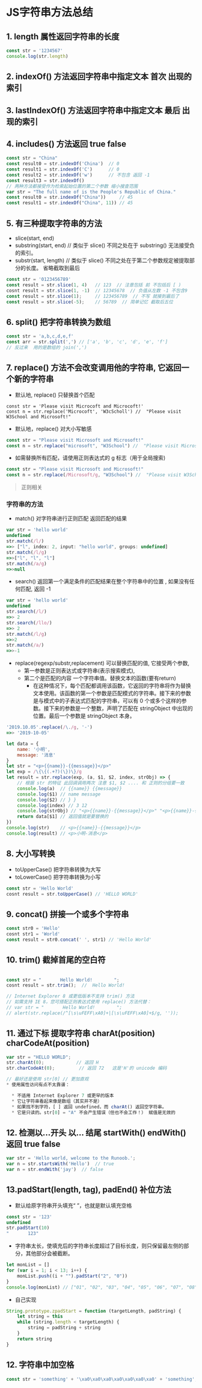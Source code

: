# JS字符串方法总结

## 1. length 属性返回字符串的长度
```js
const str = '1234567'
console.log(str.length)
```

## 2. indexOf()     方法返回字符串中指定文本 首次 出现的索引
## 3. lastIndexOf() 方法返回字符串中指定文本 最后 出现的索引
## 4. includes()    方法返回 true false
```js
const str = "China"
const result0 = str.indexOf('China')  // 0
const result1 = str.indexOf('C')      // 0
const result2 = str.indexOf('w')      // 不包含 返回 -1
const result3 = str.indexOf()
// 两种方法都接受作为检索起始位置的第二个参数 缩小搜查范围
var str = "The full name of is the People's Republic of China."
const result0 = str.indexOf("China"))     // 45   
const result1 = str.indexOf("China", 11)) // 45

```

## 5. 有三种提取字符串的方法
- slice(start, end)
- substring(start, end) // 类似于 slice() 不同之处在于 substring() 无法接受负的索引。
- substr(start, length) // 类似于 slice() 不同之处在于第二个参数规定被提取部分的长度。 省略截取到最后
```js
const str = '0123456789'
const result = str.slice(1, 4)   // 123  // 注意包括 前 不包括后 [ )
cosnt result = str.slice(1, -1)  // 12345678  // 负值从左数 -1 不包含9
const result = str.slice(1);     // 123456789  // 不写 就接到最后了  
const result = str.slice(-5);    // 56789  // 简单记忆 截取后五位 
```

## 6. split() 把字符串转换为数组
```js
const str = 'a,b,c,d,e,f'
const arr = str.split(',') // ['a', 'b', 'c', 'd', 'e', 'f']
// 反过来  用的是数组的 join(',') 
```

## 7. replace() 方法不会改变调用他的字符串, 它返回一个新的字符串
- 默认地, replace() 只替换首个匹配
```
const str = 'Please visit Microcoft and Microcoft!'
const n = str.replace('Microcoft', 'W3cScholl') //  "Please visit W3School and Microsoft!"
```
- 默认地，replace() 对大小写敏感
```js
const str = "Please visit Microsoft and Microsoft!" 
const n = str.replace("microsoft", "W3School") //  "Please visit Microsoft and Microsoft!"
```
- 如需替换所有匹配，请使用正则表达式的 g 标志（用于全局搜索)
```js
const str = "Please visit Microsoft and Microsoft!" 
const n = str.replace(/Microsoft/g, "W3School") //  "Please visit W3School and W3School!"
```
> 正则相关
### 字符串的方法
- match()
对字符串进行正则匹配 返回匹配的结果
```js
var str = 'hello world'
undefined
str.match(/l/)
=>> ["l", index: 2, input: "hello world", groups: undefined]
str.match(/l/g)
=>>["l", "l", "l"]
str.match(/a/g)
=>>null
```
- search()
返回第一个满足条件的匹配结果在整个字符串中的位置 , 如果没有任何匹配, 返回 -1
```js
var str = 'hello world'
undefined
str.search(/l/)
=>> 2
str.search(/llo/)
=>> 2
str.match(/l/g)
=>>2
str.match(/a/)
=>>-1
```

- replace(regexp/substr,replacement)
可以替换匹配的值, 它接受两个参数,
    - 第一参数是正则表达式或字符串(表示搜索模式), 
    - 第二个是匹配的内容 一个字符串值。替换文本的函数(要有return)
        - 在这种情况下，每个匹配都调用该函数，它返回的字符串将作为替换文本使用。该函数的第一个参数是匹配模式的字符串。接下来的参数是与模式中的子表达式匹配的字符串，可以有 0 个或多个这样的参数。接下来的参数是一个整数，声明了匹配在 stringObject 中出现的位置。最后一个参数是 stringObject 本身。


```js
'2019.10.05'.replace(/\./g, '-')
=>> '2019-10-05'

let data = {
    name: '小明',
    message: '消息'
}
let str = "<p>{{name}}-{{message}}</p>"
let exp = /\{\{(.+?)(\})\}/g
let result = str.replace(exp, (a, $1, $2, index, strObj) => {
    // 根据 str 的特征 此回调调用两次 注意 $1, $2 .... 和 正则的分组要一致
    console.log(a)  // {{name}} {{message}}
    console.log($1) // name message
    console.log($2) // } }
    console.log(index) // 3 12
    console.log(strObj) // "<p>{{name}}-{{message}}</p>" "<p>{{name}}-{{message}}</p>"
    return data[$1] // 返回值就是要替换的
})
console.log(str)    // <p>{{name}}-{{message}}</p>
console.log(result) // <p>小明-消息</p>
```

## 8. 大小写转换 
- toUpperCase() 把字符串转换为大写
- toLowerCase() 把字符串转换为小写
```js
const str = 'Hello World'
cosnt result = str.toUpperCase() // 'HELLO WORLD'
```

## 9. concat() 拼接一个或多个字符串

```js
const str0 = 'Hello'
cosnt str1 = 'World'
const result = str0.concat(' ', str1) // 'Hello World'
```

## 10. trim() 截掉首尾的空白符
```js
 
const str = "       Hello World!        ";
cosnt result = str.trim();  //  Hello World!

// Internet Explorer 8 或更低版本不支持 trim() 方法 
// 如需支持 IE 8，您可搭配正则表达式使用 replace() 方法代替：
// var str = "       Hello World!        ";
// alert(str.replace(/^[\s\uFEFF\xA0]+|[\s\uFEFF\xA0]+$/g, ''));
```

## 11. 通过下标 提取字符串 charAt(position) charCodeAt(position)
```js
var str = "HELLO WORLD";
str.charAt(0);            // 返回 H
str.charCodeAt(0);         // 返回 72   这是'H'的 unicode 编码

// 最好还是使用 str[0] // 更加直观
* 使用属性访问有点不太靠谱：

  * 不适用 Internet Explorer 7 或更早的版本
  * 它让字符串看起来像是数组（其实并不是）
  * 如果找不到字符，[ ] 返回 undefined，而 charAt() 返回空字符串。
  * 它是只读的。str[0] = "A" 不会产生错误（但也不会工作！） 赋值是无效的
```

## 12. 检测以...开头 以... 结尾 startWith() endWith() 返回 true false
```js
var str = 'Hello world, welcome to the Runoob.';
var n = str.startsWith('Hello')  // true
var n = str.endWith('jay')  // false
```
## 13.padStart(length, tag), padEnd() 补位方法 
- 默认给原字符串开头填充“ ”，也就是默认填充空格
```js
const str = '123'
undefined
str.padStart(10)
"       123"
```
- 字符串太长，使填充后的字符串长度超过了目标长度，则只保留最左侧的部分，其他部分会被截断。

```js
let monList = []
for (var i = 1; i < 13; i++) {
    monList.push((i + "").padStart("2", "0"))
}
console.log(monList) // ["01", "02", "03", "04", "05", "06", "07", "08", "09", "10", "11", "12"]

```
- 自己实现
```js
String.prototype.zpadStart = function (targetLength, padString) {
    let string = this
    while (string.length < targetLength) {
        string = padString + string
    }
    return string
}
```
## 12. 字符串中加空格
```js
const str = 'something' + '\xa0\xa0\xa0\xa0\xa0\xa0\xa0' + 'something';
```
